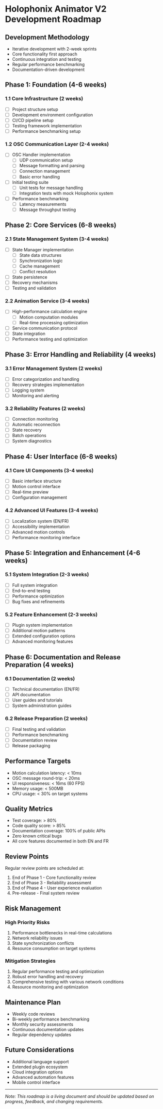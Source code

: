 # Holophonix Animator V2 Development Roadmap

## Development Methodology
- Iterative development with 2-week sprints
- Core functionality first approach
- Continuous integration and testing
- Regular performance benchmarking
- Documentation-driven development

## Phase 1: Foundation (4-6 weeks)
### 1.1 Core Infrastructure (2 weeks)
- [ ] Project structure setup
- [ ] Development environment configuration
- [ ] CI/CD pipeline setup
- [ ] Testing framework implementation
- [ ] Performance benchmarking setup

### 1.2 OSC Communication Layer (2-4 weeks)
- [ ] OSC Handler implementation
  - [ ] UDP communication setup
  - [ ] Message formatting and parsing
  - [ ] Connection management
  - [ ] Basic error handling
- [ ] Initial testing suite
  - [ ] Unit tests for message handling
  - [ ] Integration tests with mock Holophonix system
- [ ] Performance benchmarking
  - [ ] Latency measurements
  - [ ] Message throughput testing

## Phase 2: Core Services (6-8 weeks)
### 2.1 State Management System (3-4 weeks)
- [ ] State Manager implementation
  - [ ] State data structures
  - [ ] Synchronization logic
  - [ ] Cache management
  - [ ] Conflict resolution
- [ ] State persistence
- [ ] Recovery mechanisms
- [ ] Testing and validation

### 2.2 Animation Service (3-4 weeks)
- [ ] High-performance calculation engine
  - [ ] Motion computation modules
  - [ ] Real-time processing optimization
- [ ] Service communication protocol
- [ ] State integration
- [ ] Performance testing and optimization

## Phase 3: Error Handling and Reliability (4 weeks)
### 3.1 Error Management System (2 weeks)
- [ ] Error categorization and handling
- [ ] Recovery strategies implementation
- [ ] Logging system
- [ ] Monitoring and alerting

### 3.2 Reliability Features (2 weeks)
- [ ] Connection monitoring
- [ ] Automatic reconnection
- [ ] State recovery
- [ ] Batch operations
- [ ] System diagnostics

## Phase 4: User Interface (6-8 weeks)
### 4.1 Core UI Components (3-4 weeks)
- [ ] Basic interface structure
- [ ] Motion control interface
- [ ] Real-time preview
- [ ] Configuration management

### 4.2 Advanced UI Features (3-4 weeks)
- [ ] Localization system (EN/FR)
- [ ] Accessibility implementation
- [ ] Advanced motion controls
- [ ] Performance monitoring interface

## Phase 5: Integration and Enhancement (4-6 weeks)
### 5.1 System Integration (2-3 weeks)
- [ ] Full system integration
- [ ] End-to-end testing
- [ ] Performance optimization
- [ ] Bug fixes and refinements

### 5.2 Feature Enhancement (2-3 weeks)
- [ ] Plugin system implementation
- [ ] Additional motion patterns
- [ ] Extended configuration options
- [ ] Advanced monitoring features

## Phase 6: Documentation and Release Preparation (4 weeks)
### 6.1 Documentation (2 weeks)
- [ ] Technical documentation (EN/FR)
- [ ] API documentation
- [ ] User guides and tutorials
- [ ] System administration guides

### 6.2 Release Preparation (2 weeks)
- [ ] Final testing and validation
- [ ] Performance benchmarking
- [ ] Documentation review
- [ ] Release packaging

## Performance Targets
- Motion calculation latency: < 10ms
- OSC message round-trip: < 20ms
- UI responsiveness: < 16ms (60 FPS)
- Memory usage: < 500MB
- CPU usage: < 30% on target systems

## Quality Metrics
- Test coverage: > 80%
- Code quality score: > 85%
- Documentation coverage: 100% of public APIs
- Zero known critical bugs
- All core features documented in both EN and FR

## Review Points
Regular review points are scheduled at:
1. End of Phase 1 - Core functionality review
2. End of Phase 3 - Reliability assessment
3. End of Phase 4 - User experience evaluation
4. Pre-release - Final system review

## Risk Management
### High Priority Risks
1. Performance bottlenecks in real-time calculations
2. Network reliability issues
3. State synchronization conflicts
4. Resource consumption on target systems

### Mitigation Strategies
1. Regular performance testing and optimization
2. Robust error handling and recovery
3. Comprehensive testing with various network conditions
4. Resource monitoring and optimization

## Maintenance Plan
- Weekly code reviews
- Bi-weekly performance benchmarking
- Monthly security assessments
- Continuous documentation updates
- Regular dependency updates

## Future Considerations
- Additional language support
- Extended plugin ecosystem
- Cloud integration options
- Advanced automation features
- Mobile control interface

---
*Note: This roadmap is a living document and should be updated based on progress, feedback, and changing requirements.*
